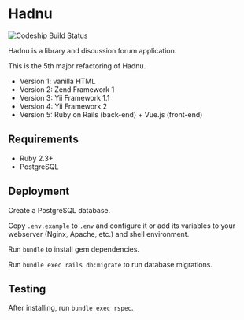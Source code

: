 # Hadnu

![Codeship Build Status](https://codeship.com/projects/a0e7c3a0-6f75-0134-9a46-3a51310aa3ef/status?branch=master)

Hadnu is a library and discussion forum application.

This is the 5th major refactoring of Hadnu.

* Version 1: vanilla HTML
* Version 2: Zend Framework 1
* Version 3: Yii Framework 1.1
* Version 4: Yii Framework 2
* Version 5: Ruby on Rails (back-end) + Vue.js (front-end)

## Requirements

* Ruby 2.3+
* PostgreSQL

## Deployment

Create a PostgreSQL database.

Copy `.env.example` to `.env` and configure it or add its variables to your
webserver (Nginx, Apache, etc.) and shell environment.

Run `bundle` to install gem dependencies.

Run `bundle exec rails db:migrate` to run database migrations.

## Testing

After installing, run `bundle exec rspec`.
